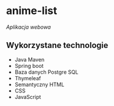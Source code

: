 # anime-list  

*Aplikacja webowa*

## Wykorzystane technologie  

* Java Maven
* Spring boot
* Baza danych Postgre SQL
* Thymeleaf
* Semantyczny HTML
* CSS
* JavaScript

